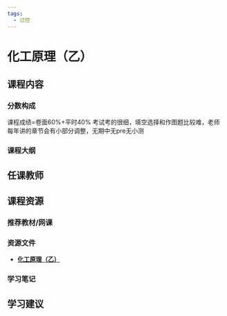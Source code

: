 ```yaml
---
tags:
  - 过控
---
```


# 化工原理（乙）

## 课程内容

### 分数构成

课程成绩=卷面60%+平时40%  考试考的很细，填空选择和作图题比较难，老师每年讲的章节会有小部分调整，无期中无pre无小测

### 课程大纲


## 任课教师


## 课程资源

### 推荐教材/网课

### 资源文件

- [**化工原理（乙）**](https://pan.baidu.com/s/1Ur8IX1afvybg4aU1cbhWRA?pwd=hqg6) 

### 学习笔记

## 学习建议

